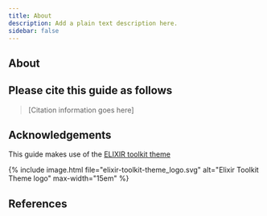 ```yaml
---
title: About
description: Add a plain text description here.
sidebar: false
---
```



## About 


## Please cite this guide as follows

> [Citation information goes here]


## Acknowledgements

This guide makes use of the [ELIXIR toolkit theme](https://github.com/ELIXIR-Belgium/elixir-toolkit-theme)

{% include image.html file="elixir-toolkit-theme_logo.svg" alt="Elixir Toolkit Theme logo" max-width="15em" %}

## References

